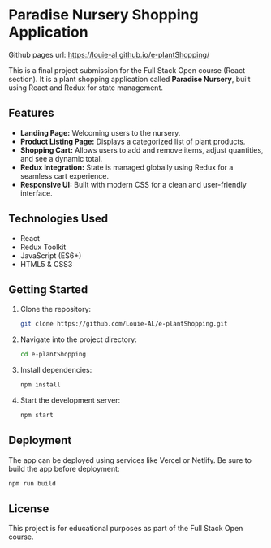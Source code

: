 # Paradise Nursery Shopping Application

Github pages url: https://louie-al.github.io/e-plantShopping/

This is a final project submission for the Full Stack Open course (React section). It is a plant shopping application called **Paradise Nursery**, built using React and Redux for state management.

## Features

- **Landing Page:** Welcoming users to the nursery.
- **Product Listing Page:** Displays a categorized list of plant products.
- **Shopping Cart:** Allows users to add and remove items, adjust quantities, and see a dynamic total.
- **Redux Integration:** State is managed globally using Redux for a seamless cart experience.
- **Responsive UI:** Built with modern CSS for a clean and user-friendly interface.

## Technologies Used

- React
- Redux Toolkit
- JavaScript (ES6+)
- HTML5 & CSS3

## Getting Started

1. Clone the repository:
   ```bash
   git clone https://github.com/Louie-AL/e-plantShopping.git
   ```
2. Navigate into the project directory:
   ```bash
   cd e-plantShopping
   ```
3. Install dependencies:
   ```bash
   npm install
   ```
4. Start the development server:
   ```bash
   npm start
   ```

## Deployment

The app can be deployed using services like Vercel or Netlify. Be sure to build the app before deployment:
```bash
npm run build
```

## License

This project is for educational purposes as part of the Full Stack Open course.
